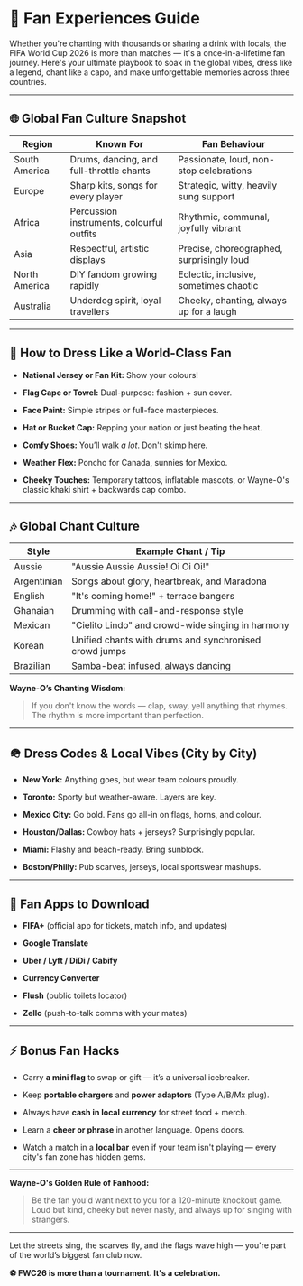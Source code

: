 
# 🌟 Fan Experiences Guide

Whether you're chanting with thousands or sharing a drink with locals, the FIFA World Cup 2026 is more than matches — it's a once-in-a-lifetime fan journey. Here's your ultimate playbook to soak in the global vibes, dress like a legend, chant like a capo, and make unforgettable memories across three countries.

---

## 🌐 Global Fan Culture Snapshot

|Region|Known For|Fan Behaviour|
|---|---|---|
|South America|Drums, dancing, and full-throttle chants|Passionate, loud, non-stop celebrations|
|Europe|Sharp kits, songs for every player|Strategic, witty, heavily sung support|
|Africa|Percussion instruments, colourful outfits|Rhythmic, communal, joyfully vibrant|
|Asia|Respectful, artistic displays|Precise, choreographed, surprisingly loud|
|North America|DIY fandom growing rapidly|Eclectic, inclusive, sometimes chaotic|
|Australia|Underdog spirit, loyal travellers|Cheeky, chanting, always up for a laugh|

---

## 🌟 How to Dress Like a World-Class Fan

- **National Jersey or Fan Kit:** Show your colours!
    
- **Flag Cape or Towel:** Dual-purpose: fashion + sun cover.
    
- **Face Paint:** Simple stripes or full-face masterpieces.
    
- **Hat or Bucket Cap:** Repping your nation or just beating the heat.
    
- **Comfy Shoes:** You’ll walk _a lot_. Don't skimp here.
    
- **Weather Flex:** Poncho for Canada, sunnies for Mexico.
    
- **Cheeky Touches:** Temporary tattoos, inflatable mascots, or Wayne-O's classic khaki shirt + backwards cap combo.
    

---

## 🎶 Global Chant Culture

|Style|Example Chant / Tip|
|---|---|
|Aussie|"Aussie Aussie Aussie! Oi Oi Oi!"|
|Argentinian|Songs about glory, heartbreak, and Maradona|
|English|"It's coming home!" + terrace bangers|
|Ghanaian|Drumming with call-and-response style|
|Mexican|"Cielito Lindo" and crowd-wide singing in harmony|
|Korean|Unified chants with drums and synchronised crowd jumps|
|Brazilian|Samba-beat infused, always dancing|

**Wayne-O’s Chanting Wisdom:**

> If you don't know the words — clap, sway, yell anything that rhymes. The rhythm is more important than perfection.

---

## 🪖 Dress Codes & Local Vibes (City by City)

- **New York:** Anything goes, but wear team colours proudly.
    
- **Toronto:** Sporty but weather-aware. Layers are key.
    
- **Mexico City:** Go bold. Fans go all-in on flags, horns, and colour.
    
- **Houston/Dallas:** Cowboy hats + jerseys? Surprisingly popular.
    
- **Miami:** Flashy and beach-ready. Bring sunblock.
    
- **Boston/Philly:** Pub scarves, jerseys, local sportswear mashups.
    

---

## 📲 Fan Apps to Download

- **FIFA+** (official app for tickets, match info, and updates)
    
- **Google Translate**
    
- **Uber / Lyft / DiDi / Cabify**
    
- **Currency Converter**
    
- **Flush** (public toilets locator)
    
- **Zello** (push-to-talk comms with your mates)
    

---

## ⚡ Bonus Fan Hacks

- Carry **a mini flag** to swap or gift — it’s a universal icebreaker.
    
- Keep **portable chargers** and **power adaptors** (Type A/B/Mx plug).
    
- Always have **cash in local currency** for street food + merch.
    
- Learn a **cheer or phrase** in another language. Opens doors.
    
- Watch a match in a **local bar** even if your team isn't playing — every city's fan zone has hidden gems.
    

---

**Wayne-O's Golden Rule of Fanhood:**

> Be the fan you'd want next to you for a 120-minute knockout game. Loud but kind, cheeky but never nasty, and always up for singing with strangers.

---

Let the streets sing, the scarves fly, and the flags wave high — you're part of the world’s biggest fan club now.

**⚽ FWC26 is more than a tournament. It's a celebration.**